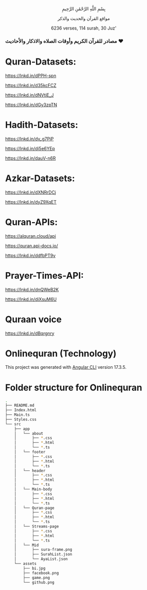 <p align="center"> 
  بِسْمِ اللَّهِ الرَّحْمَٰنِ الرَّحِيمِ
</p>
<p align="center"> 
مواقع القرآن والحديث والذكر
</p>
<p align="center"> 
  6236 verses, 114 surah, 30 Juz'
</p>


### مصادر للقرآن الكريم وأوقات الصلاه والاذكار والأحاديث ❤️


# Quran-Datasets:
https://lnkd.in/dPPH-spn

https://lnkd.in/d35kcFCZ

https://lnkd.in/dNVtiE_J

https://lnkd.in/dGy3zpTN

# Hadith-Datasets:
https://lnkd.in/dv_g7PiP

https://lnkd.in/di5e6YEp

https://lnkd.in/dauV-n6R

# Azkar-Datasets:

https://lnkd.in/dXNRrDCj

https://lnkd.in/dyZ9XqET

# Quran-APIs:

https://alquran.cloud/api

https://quran.api-docs.io/

https://lnkd.in/ddfbPT9v

# Prayer-Times-API:

https://lnkd.in/dnQWeB2K

https://lnkd.in/diXsuM6U

# Quraan voice 

https://lnkd.in/dBqrgnry



# Onlinequran (Technology)
This project was generated with [Angular CLI](https://github.com/angular/angular-cli) version 17.3.5.

# Folder structure for Onlinequran
```sh
.
├── README.md
├── Index.html
├── Main.ts
├── Styles.css
└── src
    ├── app
    │   └── about
    │       ├── *.css
    │       ├── *.html
    │       └── *.ts
    │   └── footer
    │       ├── *.css
    │       ├── *.html
    │       └── *.ts
    │   └── header
    │       ├── *.css
    │       ├── *.html
    │       └── *.ts
    │   └── Main-body
    │       ├── *.css
    │       ├── *.html
    │       └── *.ts
    │   └── Quran-page
    │       ├── *.css
    │       ├── *.html
    │       └── *.ts
    │   └── Streams-page
    │       ├── *.css
    │       ├── *.html
    │       └── *.ts
    │   └── Mid
    │       ├── sura-frame.png
    │       ├── SurahList.json
    │       └── AyaList.json
    └── assets
        ├── bi.jpg
        ├── facebook.png
        ├── game.png
        └── github.png
```

